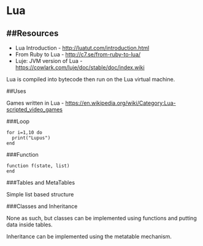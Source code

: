 Lua
===

##Resources
--------

* Lua Introduction - http://luatut.com/introduction.html
* From Ruby to Lua - http://c7.se/from-ruby-to-lua/
* Luje: JVM version of Lua - https://cowlark.com/luje/doc/stable/doc/index.wiki

Lua is compiled into bytecode then run on the Lua virtual machine.

##Uses

Games written in Lua - https://en.wikipedia.org/wiki/Category:Lua-scripted_video_games

###Loop

    for i=1,10 do
      print("Lupus")
    end

###Function

    function f(state, list) 
    end

###Tables and MetaTables

Simple list based structure

###Classes and Inheritance

None as such, but classes can be implemented using functions and putting data inside tables.

Inheritance can be implemented using the metatable mechanism.

